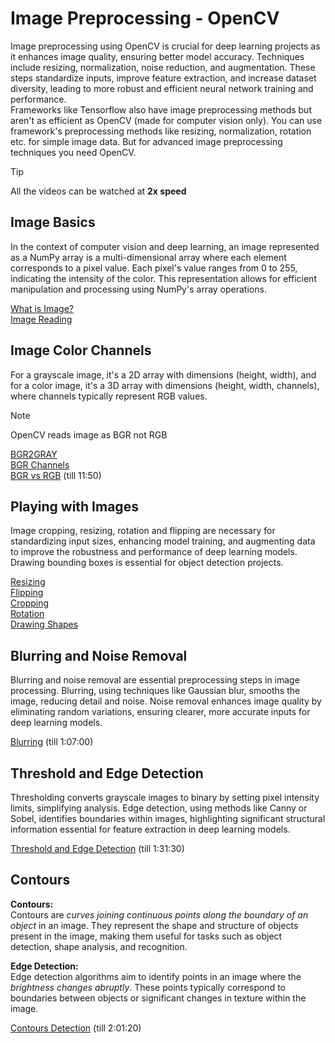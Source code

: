 # Image Preprocessing - OpenCV
Image preprocessing using OpenCV is crucial for deep learning projects as it enhances image quality, ensuring better model accuracy. Techniques include resizing, normalization, noise reduction, and augmentation. These steps standardize inputs, improve feature extraction, and increase dataset diversity, leading to more robust and efficient neural network training and performance.  
Frameworks like Tensorflow also have image preprocessing methods but aren't as efficient as OpenCV (made for computer vision only). You can use framework's preprocessing methods like resizing, normalization, rotation etc. for simple image data. But for advanced image preprocessing techniques you need OpenCV.

>[!Tip]
All the videos can be watched at **2x speed**

## Image Basics

In the context of computer vision and deep learning, an image represented as a NumPy array is a multi-dimensional array where each element corresponds to a pixel value. Each pixel's value ranges from 0 to 255, indicating the intensity of the color. This representation allows for efficient manipulation and processing using NumPy's array operations.

[What is Image?](https://youtu.be/oUJs03eZ0S8?si=tyYuoZIt091fhbYp)  
[Image Reading](https://youtu.be/wRtAoZF50Jc?si=m7RWW3Qy7pQxYaed)

## Image Color Channels
 For a grayscale image, it's a 2D array with dimensions (height, width), and for a color image, it's a 3D array with dimensions (height, width, channels), where channels typically represent RGB values.
>[!Note]
>OpenCV reads image as BGR not RGB

[BGR2GRAY](https://youtu.be/AFrZ3JOQ0Qg?si=wcdHgOTnidg7bHYV)  
[BGR Channels](https://youtu.be/wlH9w1eA6PQ?si=AFraoDNEW-3YYJB1)  
[BGR vs RGB](https://youtu.be/kSqxn6zGE0c?si=_ZK8MVWV5SLiJWi1&t=581) (till 11:50)

## Playing with Images

Image cropping, resizing, rotation and flipping are necessary for standardizing input sizes, enhancing model training, and augmenting data to improve the robustness and performance of deep learning models. Drawing bounding boxes is essential for object detection projects.

[Resizing](https://youtu.be/DPkpI2ezVO4?si=-xlW6J5h0TW8Fnh5)  
[Flipping](https://youtu.be/Y_78ARbpSwo?si=iCVqHqxZdX-3-lCp)  
[Cropping](https://youtu.be/fanEPKLRbPk?si=E4yGRKhyIByJq7ov)  
[Rotation](https://youtu.be/MtHvL1emJSE?si=uzGlA-SX9vedrJfL)  
[Drawing Shapes](https://youtu.be/shfXj_Og7ak?si=Yv7_qiBL7IVulHQl)

## Blurring and Noise Removal

Blurring and noise removal are essential preprocessing steps in image processing. Blurring, using techniques like Gaussian blur, smooths the image, reducing detail and noise. Noise removal enhances image quality by eliminating random variations, ensuring clearer, more accurate inputs for deep learning models.

[Blurring](https://youtu.be/eDIj5LuIL4A?si=uiqeiB6PriZciqRz&t=3099) (till 1:07:00)

## Threshold and Edge Detection

Thresholding converts grayscale images to binary by setting pixel intensity limits, simplifying analysis. Edge detection, using methods like Canny or Sobel, identifies boundaries within images, highlighting significant structural information essential for feature extraction in deep learning models.

[Threshold and Edge Detection](https://youtu.be/eDIj5LuIL4A?si=RtmvrTYhClNw_6b4&t=4026) (till 1:31:30)

## Contours

**Contours:**  
Contours are *curves joining continuous points along the boundary of an object* in an image. They represent the shape and structure of objects present in the image, making them useful for tasks such as object detection, shape analysis, and recognition.

**Edge Detection:**  
Edge detection algorithms aim to identify points in an image where the *brightness changes abruptly*. These points typically correspond to boundaries between objects or significant changes in texture within the image.

[Contours Detection](https://youtu.be/eDIj5LuIL4A?si=-FRfiF9eB5D0z--_&t=6317) (till 2:01:20)
